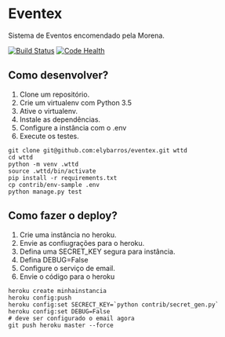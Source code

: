 # Eventex

Sistema de  Eventos encomendado pela Morena.

[![Build Status](https://travis-ci.org/elybarros/eventex.svg?branch=master)](https://travis-ci.org/elybarros/eventex)
[![Code Health](https://landscape.io/github/elybarros/eventex/master/landscape.svg?style=flat)](https://landscape.io/github/elybarros/eventex/master)

## Como desenvolver?

1. Clone um repositório.
2. Crie um virtualenv com Python 3.5
3. Ative o virtualenv.
4. Instale as dependências.
5. Configure a instância com o .env
6. Execute os testes.

``` console
git clone git@github.com:elybarros/eventex.git wttd
cd wttd
python -m venv .wttd
source .wttd/bin/activate
pip install -r requirements.txt
cp contrib/env-sample .env
python manage.py test
```

## Como fazer o deploy?

1. Crie uma instância no heroku.
2. Envie as confiugrações para o heroku.
3. Defina uma SECRET_KEY segura para instância.
4. Defina DEBUG=False
5. Configure o serviço de email.
6. Envie o código para o heroku

``` console
heroku create minhainstancia
heroku config:push
heroku config:set SECRECT_KEY=`python contrib/secret_gen.py`
heroku config:set DEBUG=False
# deve ser configurado o email agora
git push heroku master --force
```